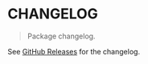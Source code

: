 # CHANGELOG

> Package changelog.

See [GitHub Releases](https://github.com/stdlib-js/math-base-special-trunc10/releases) for the changelog.